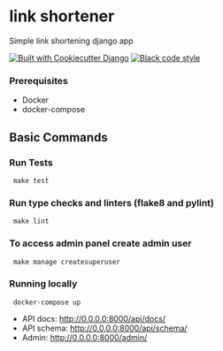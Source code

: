 # link shortener

Simple link shortening django app

[![Built with Cookiecutter Django](https://img.shields.io/badge/built%20with-Cookiecutter%20Django-ff69b4.svg?logo=cookiecutter)](https://github.com/cookiecutter/cookiecutter-django/)
[![Black code style](https://img.shields.io/badge/code%20style-black-000000.svg)](https://github.com/ambv/black)

### Prerequisites

- Docker
- docker-compose

## Basic Commands

### Run Tests

     make test

### Run type checks and linters (flake8 and pylint)

     make lint

### To access admin panel create admin user

     make manage createsuperuser

### Running locally

     docker-compose up

- API docs: http://0.0.0.0:8000/api/docs/
- API schema: http://0.0.0.0:8000/api/schema/
- Admin: http://0.0.0.0:8000/admin/
